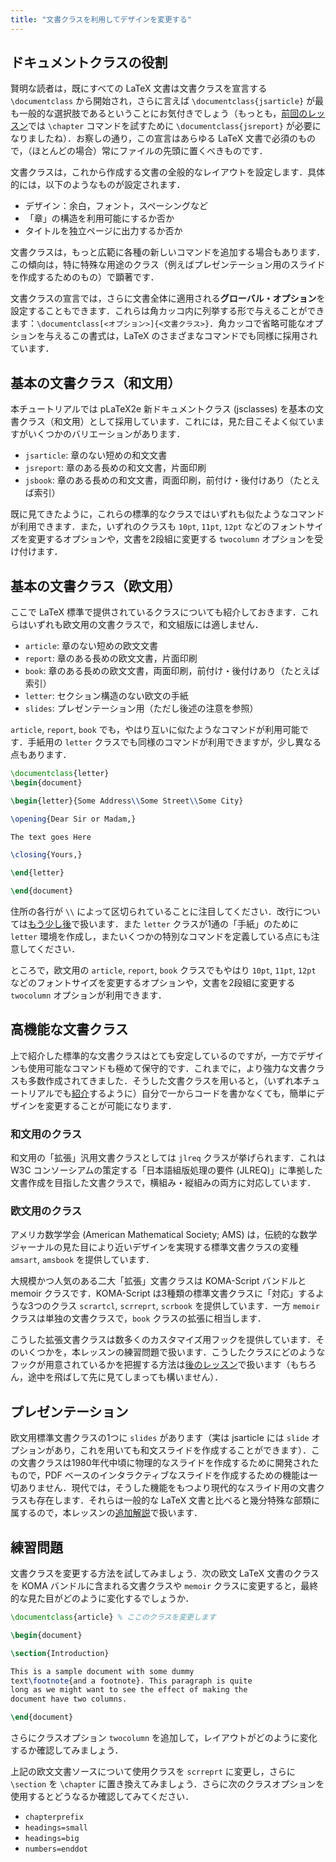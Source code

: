```yaml
---
title: "文書クラスを利用してデザインを変更する"
---
```


## ドキュメントクラスの役割

賢明な読者は，既にすべての LaTeX 文書は文書クラスを宣言する `\documentclass` から開始され，さらに言えば `\documentclass{jsarticle}` が最も一般的な選択肢であるということにお気付きでしょう（もっとも，[前回のレッスン](lesson-04)では `\chapter` コマンドを試すために `\documentclass{jsreport}` が必要になりましたね）．お察しの通り，この宣言はあらゆる LaTeX 文書で必須のもので，（ほとんどの場合）常にファイルの先頭に置くべきものです．

文書クラスは，これから作成する文書の全般的なレイアウトを設定します．具体的には，以下のようなものが設定されます．

* デザイン：余白，フォント，スペーシングなど
* 「章」の構造を利用可能にするか否か
* タイトルを独立ページに出力するか否か

文書クラスは，もっと広範に各種の新しいコマンドを追加する場合もあります．この傾向は，特に特殊な用途のクラス（例えばプレゼンテーション用のスライドを作成するためのもの）で顕著です．

文書クラスの宣言では，さらに文書全体に適用される**グローバル・オプション**を設定することもできます．これらは角カッコ内に列挙する形で与えることができます：`\documentclass[<オプション>]{<文書クラス>}`．角カッコで省略可能なオプションを与えるこの書式は，LaTeX のさまざまなコマンドでも同様に採用されています．

## 基本の文書クラス（和文用）

本チュートリアルでは pLaTeX2e 新ドキュメントクラス (jsclasses) を基本の文書クラス（和文用）として採用しています．これには，見た目こそよく似ていますがいくつかのバリエーションがあります．

* `jsarticle`: 章のない短めの和文文書
* `jsreport`: 章のある長めの和文文書，片面印刷
* `jsbook`: 章のある長めの和文文書，両面印刷，前付け・後付けあり（たとえば索引）

既に見てきたように，これらの標準的なクラスではいずれも似たようなコマンドが利用できます．また，いずれのクラスも `10pt`, `11pt`, `12pt` などのフォントサイズを変更するオプションや，文書を2段組に変更する `twocolumn` オプションを受け付けます．

<!-- TODO: LaTeX 標準の文書クラス（欧文用）もここで扱うべきか再検討 -->

## 基本の文書クラス（欧文用）

ここで LaTeX 標準で提供されているクラスについても紹介しておきます．これらはいずれも欧文用の文書クラスで，和文組版には適しません．

* `article`: 章のない短めの欧文文書
* `report`: 章のある長めの欧文文書，片面印刷
* `book`: 章のある長めの欧文文書，両面印刷，前付け・後付けあり（たとえば索引）
* `letter`: セクション構造のない欧文の手紙
* `slides`: プレゼンテーション用（ただし後述の注意を参照）

`article`, `report`, `book` でも，やはり互いに似たようなコマンドが利用可能です．手紙用の `letter` クラスでも同様のコマンドが利用できますが，少し異なる点もあります．

```latex
\documentclass{letter}
\begin{document}

\begin{letter}{Some Address\\Some Street\\Some City}

\opening{Dear Sir or Madam,}

The text goes Here

\closing{Yours,}

\end{letter}

\end{document}
```

住所の各行が `\\` によって区切られていることに注目してください．改行については[もう少し後](lesson-11)で扱います．また `letter` クラスが1通の「手紙」のために `letter` 環境を作成し，またいくつかの特別なコマンドを定義している点にも注意してください．

ところで，欧文用の `article`, `report`, `book` クラスでもやはり `10pt`, `11pt`, `12pt` などのフォントサイズを変更するオプションや，文書を2段組に変更する `twocolumn` オプションが利用できます．

## 高機能な文書クラス

上で紹介した標準的な文書クラスはとても安定しているのですが，一方でデザインも使用可能なコマンドも極めて保守的です．これまでに，より強力な文書クラスも多数作成されてきました．そうした文書クラスを用いると，（いずれ本チュートリアルでも[紹介](lesson-11)するように）自分で一からコードを書かなくても，簡単にデザインを変更することが可能になります．

### 和文用のクラス

和文用の「拡張」汎用文書クラスとしては `jlreq` クラスが挙げられます．これは W3C コンソーシアムの策定する「日本語組版処理の要件 (JLREQ)」に準拠した文書作成を目指した文書クラスで，横組み・縦組みの両方に対応しています．

### 欧文用のクラス

アメリカ数学学会 (American Mathematical Society; AMS) は，伝統的な数学ジャーナルの見た目により近いデザインを実現する標準文書クラスの変種 `amsart`, `amsbook` を提供しています．

大規模かつ人気のある二大「拡張」文書クラスは KOMA-Script バンドルと memoir クラスです．KOMA-Script は3種類の標準文書クラスに「対応」するような3つのクラス `scrartcl`, `scrreprt`, `scrbook` を提供しています．一方 `memoir` クラスは単独の文書クラスで，`book` クラスの拡張に相当します．

こうした拡張文書クラスは数多くのカスタマイズ用フックを提供しています．そのいくつかを，本レッスンの練習問題で扱います．こうしたクラスにどのようなフックが用意されているかを把握する方法は[後のレッスン](lesson-15)で扱います（もちろん，途中を飛ばして先に見てしまっても構いません）．

## プレゼンテーション

欧文用標準文書クラスの1つに `slides` があります（実は jsarticle には `slide` オプションがあり，これを用いても和文スライドを作成することができます）．この文書クラスは1980年代中頃に物理的なスライドを作成するために開発されたもので，PDF ベースのインタラクティブなスライドを作成するための機能は一切ありません．現代では，そうした機能をもつより現代的なスライド用の文書クラスも存在します．それらは一般的な LaTeX 文書と比べると幾分特殊な部類に属するので，本レッスンの[追加解説](more-05)で扱います．

## 練習問題

文書クラスを変更する方法を試してみましょう．次の欧文 LaTeX 文書のクラスを KOMA バンドルに含まれる文書クラスや `memoir` クラスに変更すると，最終的な見た目がどのように変化するでしょうか．

```latex
\documentclass{article} % ここのクラスを変更します

\begin{document}

\section{Introduction}

This is a sample document with some dummy
text\footnote{and a footnote}. This paragraph is quite
long as we might want to see the effect of making the
document have two columns.

\end{document}
```

さらにクラスオプション `twocolumn` を追加して，レイアウトがどのように変化するか確認してみましょう．

上記の欧文文書ソースについて使用クラスを `scrreprt` に変更し，さらに `\section` を `\chapter` に置き換えてみましょう．さらに次のクラスオプションを使用するとどうなるか確認してみてください．

- `chapterprefix`
- `headings=small`
- `headings=big`
- `numbers=enddot`
